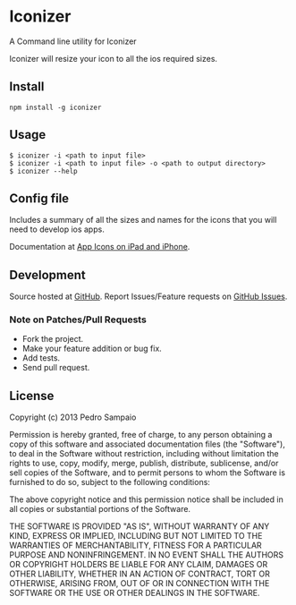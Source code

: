 # Iconizer

A Command line utility for Iconizer

Iconizer will resize your icon to all the ios required sizes.

## Install

    npm install -g iconizer

## Usage

    $ iconizer -i <path to input file>
    $ iconizer -i <path to input file> -o <path to output directory>
    $ iconizer --help

## Config file

Includes a summary of all the sizes and names for the icons that you will need to develop ios apps.

Documentation at [App Icons on iPad and iPhone](http://developer.apple.com/library/ios/#qa/qa1686/_index.html).


## Development

Source hosted at [GitHub](http://github.com/oitozero/iconizer).
Report Issues/Feature requests on [GitHub Issues](http://github.com/oitozero/iconizer).

### Note on Patches/Pull Requests

 * Fork the project.
 * Make your feature addition or bug fix.
 * Add tests.
 * Send pull request.

## License

Copyright (c) 2013 Pedro Sampaio

Permission is hereby granted, free of charge, to any person obtaining
a copy of this software and associated documentation files (the
"Software"), to deal in the Software without restriction, including
without limitation the rights to use, copy, modify, merge, publish,
distribute, sublicense, and/or sell copies of the Software, and to
permit persons to whom the Software is furnished to do so, subject to
the following conditions:

The above copyright notice and this permission notice shall be
included in all copies or substantial portions of the Software.

THE SOFTWARE IS PROVIDED "AS IS", WITHOUT WARRANTY OF ANY KIND,
EXPRESS OR IMPLIED, INCLUDING BUT NOT LIMITED TO THE WARRANTIES OF
MERCHANTABILITY, FITNESS FOR A PARTICULAR PURPOSE AND
NONINFRINGEMENT. IN NO EVENT SHALL THE AUTHORS OR COPYRIGHT HOLDERS BE
LIABLE FOR ANY CLAIM, DAMAGES OR OTHER LIABILITY, WHETHER IN AN ACTION
OF CONTRACT, TORT OR OTHERWISE, ARISING FROM, OUT OF OR IN CONNECTION
WITH THE SOFTWARE OR THE USE OR OTHER DEALINGS IN THE SOFTWARE.
